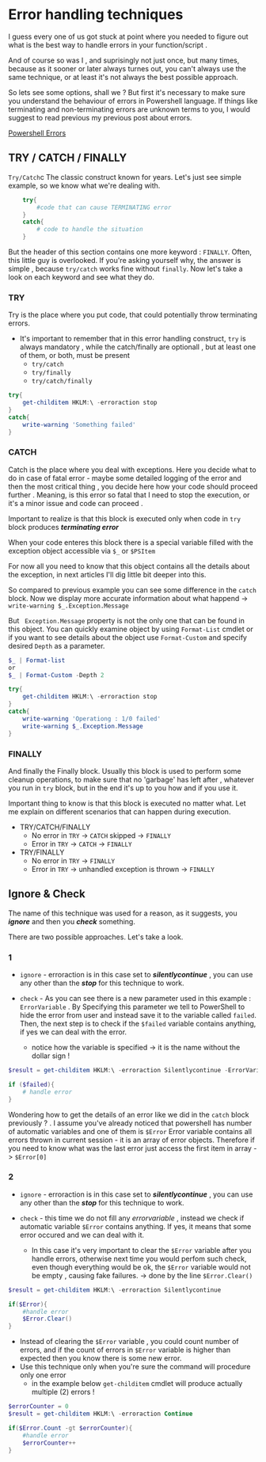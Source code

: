 # Error handling techniques

I guess every one of us got stuck at point where you needed to figure out what is the best way to handle errors in your function/script .

And of course so was I , and suprisingly not just once, but many times, because as it sooner or later always turnes out, you can't always use the same technique, or at least it's not always the best possible approach.

So lets see some options, shall we ?
But first it's necessary to make sure you understand the behaviour of errors in Powershell language.
If things like terminating and non-terminating errors are unknown terms to you, I would suggest to read previous my previous post about errors.

[Powershell Errors](https://theczechguy.github.io/Powershell-Errors/)


## TRY / CATCH / FINALLY
`Try/Catch`c The classic construct known for years.
Let's just see simple example, so we know what we're dealing with.

``` Powershell
    try{
        #code that can cause TERMINATING error
    }
    catch{
        # code to handle the situation
    }
```

But the header of this section contains one more keyword : `FINALLY`.
Often, this little guy is  overlooked. If you're asking yourself why, the answer is simple , because `try/catch` works fine without `finally`.
Now let's take a look on each keyword and see what they do.

### TRY
Try is the place where you put code, that could potentially throw terminating errors.
- It's important to remember that in this error handling construct, `try` is always mandatory , while the catch/finally are optionall , but at least one of them, or both, must be present
  - `try/catch`
  - `try/finally`
  - `try/catch/finally`

``` Powershell
try{
    get-childitem HKLM:\ -erroraction stop
}
catch{
    write-warning 'Something failed'
}
```

### CATCH
Catch is the place where you deal with exceptions.
Here you decide what to do in case of fatal error - maybe some detailed logging of the error and then the most critical thing , you decide here how your code should proceed further . Meaning, is this error so fatal that I need to stop the execution, or it's a minor issue and code can proceed .

Important to realize is that this block is executed only when code in `try` block produces ***terminating error***

When your code enteres this block there is a special variable filled with the exception object accessible via `$_` or `$PSItem`

For now all you need to know that this object contains all the details about the exception, in next articles I'll dig little bit deeper into this.

So compared to previous example you can see some difference in the `catch` block. Now we display more accurate information about what happend -> ```write-warning $_.Exception.Message```

But ``` Exception.Message``` property is not the only one that can be found in this object.
You can quickly examine object by using ```Format-List``` cmdlet or if you want to see details about the object use ```Format-Custom``` and specify desired `Depth` as a parameter.

``` Powershell
$_ | Format-list
or
$_ | Format-Custom -Depth 2
```

``` Powershell
try{
    get-childitem HKLM:\ -erroraction stop
}
catch{
    write-warning 'Operationg : 1/0 failed'
    write-warning $_.Exception.Message
}
```

### FINALLY
And finally the Finally block. Usually this block is used to perform some cleanup operations, to make sure that no 'garbage' has left after , whatever you run in `try` block, but in the end it's up to you how and if you use it.

Important thing to know is that this block is executed no matter what.
Let me explain on different scenarios that can happen during execution.
  - TRY/CATCH/FINALLY
    - No error in `TRY` -> `CATCH` skipped -> `FINALLY`
    - Error in `TRY` -> `CATCH` -> `FINALLY`
  - TRY/FINALLY
    - No error in `TRY` -> `FINALLY`
    - Error in `TRY` -> unhandled exception is thrown -> `FINALLY`


## Ignore & Check
The name of this technique was used for a reason, as it suggests, you ***ignore*** and then you ***check*** something. 

There are two possible approaches. Let's take a look.

### 1

- `ignore` - erroraction is in this case set to ***silentlycontinue*** , you can use any other than the ***stop*** for this technique to work.
- `check`  - As you can see there is a new parameter used in this example : `ErrorVariable` . 
By Specifying this parameter we tell to PowerShell to hide the error from user and instead save it to the variable called `failed`. Then, the next step is to check if the ```$failed``` variable contains anything, if yes we can deal with the error.

  - notice how the variable is specified -> it is the name without the dollar sign !

``` PowerShell
$result = get-childitem HKLM:\ -erroraction Silentlycontinue -ErrorVariable failed

if ($failed){
    # handle error
}
```
Wondering how to get the details of an error like we did in the `catch` block previously ? .
I assume you've already noticed that powershell has number of automatic variables and one of them is ```$Error```
Error variable contains all errors thrown in current session - it is an array of error objects.
Therefore if you need to know what was the last error just access the first item in array -> ```$Error[0]```

### 2

- `ignore` - erroraction is in this case set to ***silentlycontinue*** , you can use any other than the ***stop*** for this technique to work.

- `check`  - this time we do not fill any *errorvariable* , instead we check if automatic variable ```$Error``` contains anything. If yes, it means that some error occured and we can deal with it.
  - In this case it's very important to clear the ```$Error``` variable after you handle errors, otherwise next time you would perfom such check, even though everything would be ok, the ```$Error``` variable would not be empty , causing fake failures. -> done by the line ```$Error.Clear() ```

``` PowerShell
$result = get-childitem HKLM:\ -erroraction Silentlycontinue

if($Error){
    #handle error
    $Error.Clear()
}
```

- Instead of clearing the ```$Error``` variable , you could count number of errors, and if the count of errors in ```$Error``` variable is higher than expected then you know there is some new error.
- Use this technique only when you're sure the command will procedure only one error
  - in the example below ```get-childitem``` cmdlet will produce actually multiple (2) errors !

``` Powershell
$errorCounter = 0
$result = get-childitem HKLM:\ -erroraction Continue

if($Error.Count -gt $errorCounter){
    #handle error
    $errorCounter++
}
```